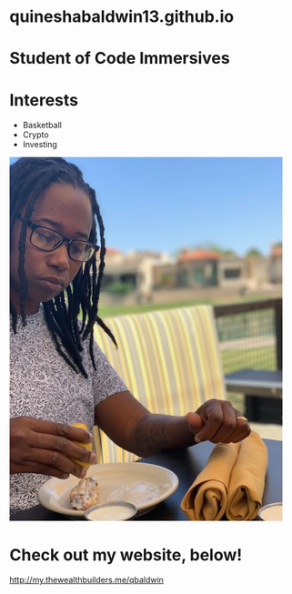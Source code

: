 # quineshabaldwin13.github.io

# Student of Code Immersives

# Interests

- Basketball
- Crypto
- Investing

<img src="q.baldwin.jpg"/>

# Check out my website, below!

http://my.thewealthbuilders.me/qbaldwin
